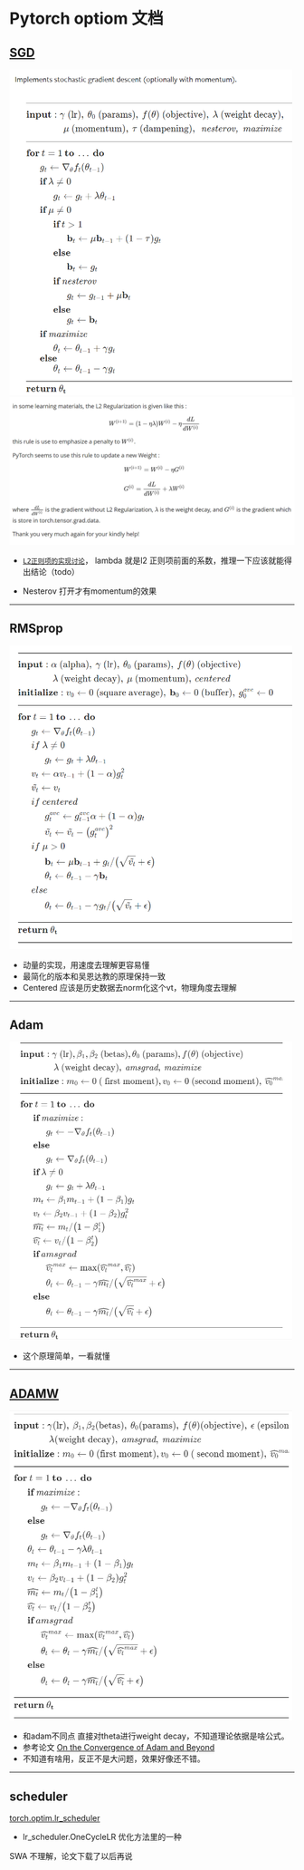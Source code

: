 
# Pytorch optiom 文档

## [SGD](https://pytorch.org/docs/stable/generated/torch.optim.SGD.html#torch.optim.SGD)
<img src="./pic/sgd.png" alt=""  width="500" style="height:auto;">

<img src="./pic/L2_norm.png" alt=""  width="600" style="height:auto;">

* [`L2正则项的实现讨论`](https://discuss.pytorch.org/t/how-does-sgd-weight-decay-work/33105/7)， lambda 就是l2 正则项前面的系数，推理一下应该就能得出结论（todo）

* Nesterov 打开才有momentum的效果

---
## RMSprop
<img src="./pic/RMSprop.png" alt=""  width="500" style="height:auto;">

* 动量的实现，用速度去理解更容易懂
* 最简化的版本和吴恩达教的原理保持一致
* Centered 应该是历史数据去norm化这个vt，物理角度去理解
	
---
## Adam
<img src="./pic/adam.png" alt=""  width="500" style="height:auto;">

* 这个原理简单，一看就懂

---
## [ADAMW](https://pytorch.org/docs/stable/generated/torch.optim.AdamW.html#torch.optim.AdamW)

<img src="./pic/adamw.png" alt=""  width="500" style="height:auto;">

* 和adam不同点  直接对theta进行weight decay，不知道理论依据是啥公式。
* 参考论文 [On the Convergence of Adam and Beyond](https://openreview.net/forum?id=ryQu7f-RZ)
* 不知道有啥用，反正不是大问题，效果好像还不错。

---
## scheduler
[torch.optim.lr_scheduler](https://pytorch.org/docs/stable/optim.html)
* lr_scheduler.OneCycleLR 优化方法里的一种

SWA 不理解，论文下载了以后再说


